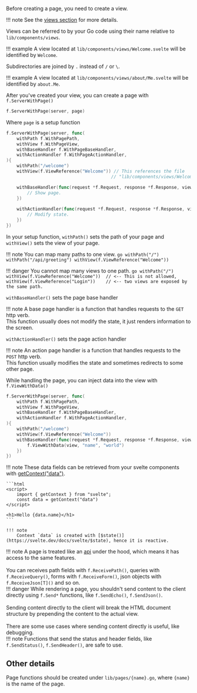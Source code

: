 Before creating a page, you need to create a view.

!!! note
	See the [views section](./views.md) for more details.

Views can be referred to by your Go code using their name relative to `lib/components/views`.

!!! example
	A view located at `lib/components/views/Welcome.svelte` will be identified by `Welcome`.

Subdirectories are joined by `.` instead of `/` or `\`.

!!! example
	A view located at `lib/components/views/about/Me.svelte` will be identified by `about.Me`.

After you've created your view, you can create a page with `f.ServerWithPage()`

```go
f.ServerWithPage(server, page)
```

Where `page` is a setup function

```go
f.ServerWithPage(server, func(
	withPath f.WithPagePath,
	withView f.WithPageView,
	withBaseHandler f.WithPageBaseHandler,
	withActionHandler f.WithPageActionHandler,
){
	withPath("/welcome")
	withView(f.ViewReference("Welcome")) // This references the file 
										// "lib/components/views/Welcome.svelte"

	withBaseHandler(func(request *f.Request, response *f.Response, view *f.View) {
		// Show page.
	})
	
	withActionHandler(func(request *f.Request, response *f.Response, view *f.View) {
		// Modify state.
	})	
})
```

In your setup function, `withPath()` sets the path of your page 
and `withView()` sets the view of your page.

!!! note
    You can map many paths to one view.
    ```go
    withPath("/")
    withPath("/api/greeting")
	withView(f.ViewReference("Welcome"))
    ```
	
!!! danger
    You cannot map many views to one path.
    ```go
    withPath("/")
	withView(f.ViewReference("Welcome"))  // <-- This is not allowed,
	withView(f.ViewReference("Login"))    // <-- two views are exposed by the same path.
    ```

`withBaseHandler()` sets the page base handler

!!! note
	A base page handler is a function that 
	handles requests to the `GET` http verb.<br/>
	This function usually does not modify the state, 
	it just renders information to the screen.

`withActionHandler()` sets the page action handler

!!! note
	An action page handler is a function that 
	handles requests to the `POST` http verb.<br/>
	This function usually modifies the state and 
	sometimes redirects to some other page.

While handling the page, you can inject data into the view with `f.ViewWithData()`

```go
f.ServerWithPage(server, func(
	withPath f.WithPagePath,
	withView f.WithPageView,
	withBaseHandler f.WithPageBaseHandler,
	withActionHandler f.WithPageActionHandler,
){
	withPath("/welcome")
	withView(f.ViewReference("Welcome"))
	withBaseHandler(func(request *f.Request, response *f.Response, view *f.View) {
		f.ViewWithData(view, "name", "world")
	})	
})
```

!!! note
	These data fields can be retrieved from your svelte components with [getContext("data")](https://svelte.dev/docs/svelte/svelte#getContext).

	```html
	<script>
		import { getContext } from "svelte";
		const data = getContext("data")
	</script>

	<h1>Hello {data.name}</h1>
	```

	!!! note
		Context `data` is created with [$state()](https://svelte.dev/docs/svelte/$state), hence it is reactive.


!!! note
	A page is treated like an [api](./api.md) under the hood, which means it 
	has access to the same features.<br/>
	<br/>
	You can receives path fields with `f.ReceivePath()`, 
	queries with `f.ReceiveQuery()`,
	forms with `f.ReceiveForm()`,
	json objects with `f.ReceiveJson[T]()` and so on.<br/>
	!!! danger
		While rendering a page, you shouldn't send content to the client directly 
		using `f.Send*` functions, 
		like `f.SendEcho()`, `f.SendJson()`.<br/>
		<br/>
		Sending content directly to the client will break the HTML document structure by prepending 
		the content to the actual view.<br/>
		<br/>
		There are some use cases where sending content directly is useful, like debugging.<br/>
		!!! note
			Functions that send the status and header fields, like `f.SendStatus()`, `f.SendHeader()`, are safe to use.

## Other details

Page functions should be created under `lib/pages/{name}.go`, where `{name}` is the name of the page.
